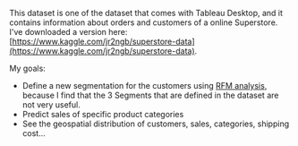 This dataset is one of the dataset that comes with Tableau Desktop, and it contains information about orders and customers of a online Superstore. I've downloaded a version here: [https://www.kaggle.com/jr2ngb/superstore-data](https://www.kaggle.com/jr2ngb/superstore-data).

My goals:

- Define a new segmentation for the customers using [RFM analysis](https://www.eightleaves.com/2011/01/using-rfm-to-identify-your-best-customers/), because I find that the 3 Segments that are defined in the dataset are not very useful.
- Predict sales of specific product categories
- See the geospatial distribution of customers, sales, categories, shipping cost...
